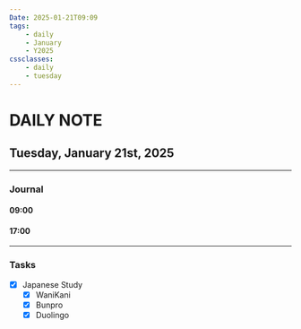 ```yaml
---
Date: 2025-01-21T09:09
tags:
    - daily
    - January
    - Y2025
cssclasses:
    - daily
    - tuesday
---
```

# DAILY NOTE
## Tuesday, January 21st, 2025
***
### Journal

#### 09:00

#### 17:00

***
### Tasks
- [x] Japanese Study
    - [x] WaniKani
    - [x] Bunpro
    - [x] Duolingo